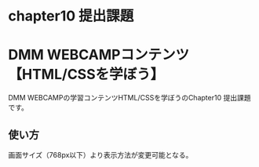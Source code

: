 # chapter10 提出課題
# DMM WEBCAMPコンテンツ【HTML/CSSを学ぼう】
DMM WEBCAMPの学習コンテンツHTML/CSSを学ぼうのChapter10 提出課題です。
## 使い方
画面サイズ（768px以下）より表示方法が変更可能となる。
